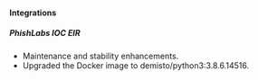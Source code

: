 
#### Integrations
##### PhishLabs IOC EIR
- Maintenance and stability enhancements.
- Upgraded the Docker image to demisto/python3:3.8.6.14516.